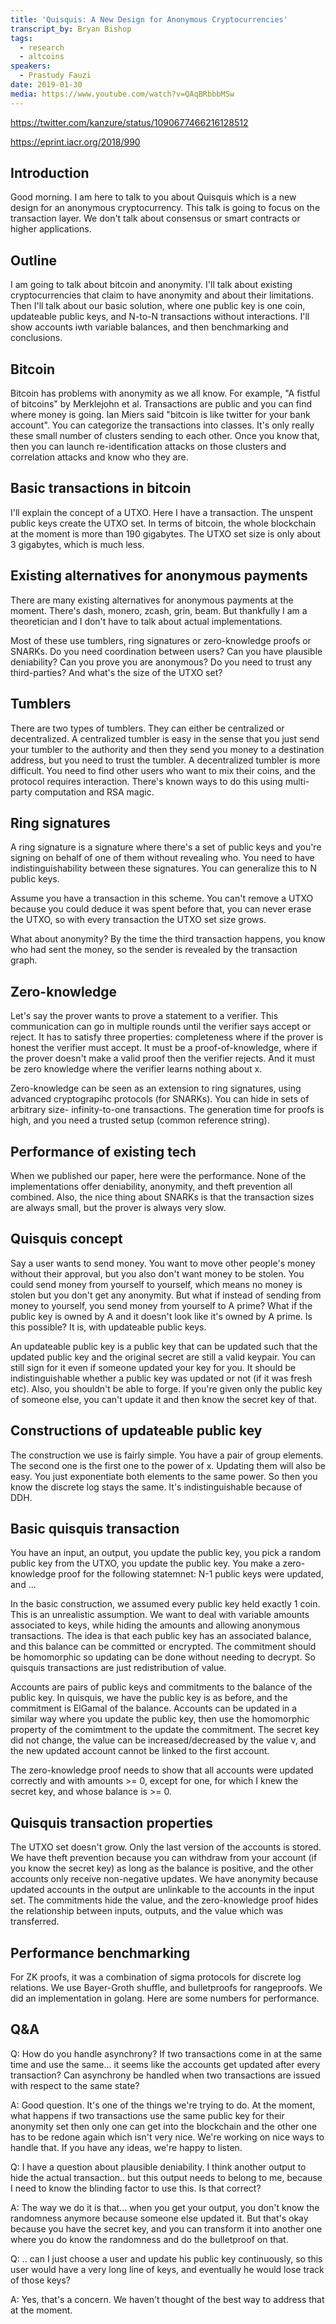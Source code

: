 ```yaml
---
title: 'Quisquis: A New Design for Anonymous Cryptocurrencies'
transcript_by: Bryan Bishop
tags:
  - research
  - altcoins
speakers:
  - Prastudy Fauzi
date: 2019-01-30
media: https://www.youtube.com/watch?v=QAqBRbbbMSw
---
```

<https://twitter.com/kanzure/status/1090677466216128512>

<https://eprint.iacr.org/2018/990>

## Introduction

Good morning. I am here to talk to you about Quisquis which is a new design for an anonymous cryptocurrency. This talk is going to focus on the transaction layer. We don't talk about consensus or smart contracts or higher applications.

## Outline

I am going to talk about bitcoin and anonymity. I'll talk about existing cryptocurrencies that claim to have anonymity and about their limitations. Then I'll talk about our basic solution, where one public key is one coin, updateable public keys, and N-to-N transactions without interactions. I'll show accounts iwth variable balances, and then benchmarking and conclusions.

## Bitcoin

Bitcoin has problems with anonymity as we all know. For example, "A fistful of bitcoins" by Merklejohn et al. Transactions are public and you can find where money is going. Ian Miers said "bitcoin is like twitter for your bank account". You can categorize the transactions into classes. It's only really these small number of clusters sending to each other. Once you know that, then you can launch re-identification attacks on those clusters and correlation attacks and know who they are.

## Basic transactions in bitcoin

I'll explain the concept of a UTXO. Here I have a transaction. The unspent public keys create the UTXO set. In terms of bitcoin, the whole blockchain at the moment is more than 190 gigabytes. The UTXO set size is only about 3 gigabytes, which is much less.

## Existing alternatives for anonymous payments

There are many existing alternatives for anonymous payments at the moment. There's dash, monero, zcash, grin, beam. But thankfully I am a theoretician and I don't have to talk about actual implementations.

Most of these use tumblers, ring signatures or zero-knowledge proofs or SNARKs. Do you need coordination between users? Can you have plausible deniability? Can you prove you are anonymous? Do you need to trust any third-parties? And what's the size of the UTXO set?

## Tumblers

There are two types of tumblers. They can either be centralized or decentralized. A centralized tumbler is easy in the sense that you just send your tumbler to the authority and then they send you money to a destination address, but you need to trust the tumbler. A decentralized tumbler is more difficult. You need to find other users who want to mix their coins, and the protocol requires interaction. There's known ways to do this using multi-party computation and RSA magic.

## Ring signatures

A ring signature is a signature where there's a set of public keys and you're signing on behalf of one of them without revealing who. You need to have indistinguishability between these signatures. You can generalize this to N public keys.

Assume you have a transaction in this scheme. You can't remove a UTXO because you could deduce it was spent before that, you can never erase the UTXO, so with every transaction the UTXO set size grows.

What about anonymity? By the time the third transaction happens, you know who had sent the money, so the sender is revealed by the transaction graph.

## Zero-knowledge

Let's say the prover wants to prove a statement to a verifier. This communication can go in multiple rounds until the verifier says accept or reject. It has to satisfy three properties: completeness where if the prover is honest the verifier must accept. It must be a proof-of-knowledge, where if the prover doesn't make a valid proof then the verifier rejects. And it must be zero knowledge where the verifier learns nothing about x.

Zero-knowledge can be seen as an extension to ring signatures, using advanced cryptograpihc protocols (for SNARKs). You can hide in sets of arbitrary size- infinity-to-one transactions. The generation time for proofs is high, and you need a trusted setup (common reference string).

## Performance of existing tech

When we published our paper, here were the performance. None of the implementations offer deniability, anonymity, and theft prevention all combined. Also, the nice thing about SNARKs is that the transaction sizes are always small, but the prover is always very slow.

## Quisquis concept

Say a user wants to send money. You want to move other people's money without their approval, but you also don't want money to be stolen. You could send money from yourself to yourself, which means no money is stolen but you don't get any anonymity. But what if instead of sending from money to yourself, you send money from yourself to A prime? What if the public key is owned by A and it doesn't look like it's owned by A prime. Is this possible? It is, with updateable public keys.

An updateable public key is a public key that can be updated such that the updated public key and the original secret are still a valid keypair. You can still sign for it even if someone updated your key for you. It should be indistinguishable whether a public key was updated or not (if it was fresh etc). Also, you shouldn't be able to forge. If you're given only the public key of someone else, you can't update it and then know the secret key of that.

## Constructions of updateable public key

The construction we use is fairly simple. You have a pair of group elements. The second one is the first one to the power of x. Updating them will also be easy. You just exponentiate both elements to the same power. So then you know the discrete log stays the same. It's indistinguishable because of DDH.

## Basic quisquis transaction

You have an input, an output, you update the public key, you pick a random public key from the UTXO, you update the public key. You make a zero-knowledge proof for the following statemnet: N-1 public keys were updated, and ...

In the basic construction, we assumed every public key held exactly 1 coin. This is an unrealistic assumption. We want to deal with variable amounts associated to keys, while hiding the amounts and allowing anonymous transactions. The idea is that each public key has an associated balance, and this balance can be committed or encrypted. The commitment should be homomorphic so updating can be done without needing to decrypt. So quisquis transactions are just redistribution of value.

Accounts are pairs of public keys and commitments to the balance of the public key. In quisquis, we have the public key is as before, and the commitment is ElGamal of the balance. Accounts can be updated in a similar way where you update the public key, then use the homomorphic property of the comimtment to the update the commitment. The secret key did not change, the value can be increased/decreased by the value v, and the new updated account cannot be linked to the first account.

The zero-knowledge proof needs to show that all accounts were updated correctly and with amounts >= 0, except for one, for which I knew the secret key, and whose balance is >= 0.

## Quisquis transaction properties

The UTXO set doesn't grow. Only the last version of the accounts is stored. We have theft prevention because you can withdraw from your account (if you know the secret key) as long as the balance is positive, and the other accounts only receive non-negative updates. We have anonymity because updated accounts in the output are unlinkable to the accounts in the input set. The commitments hide the value, and the zero-knowledge proof hides the relationship between inputs, outputs, and the value which was transferred.

## Performance benchmarking

For ZK proofs, it was a combination of sigma protocols for discrete log relations. We use Bayer-Groth shuffle, and bulletproofs for rangeproofs. We did an implementation in golang. Here are some numbers for performance.

## Q&A

Q: How do you handle asynchrony? If two transactions come in at the same time and use the same... it seems like the accounts get updated after every transaction? Can asynchrony be handled when two transactions are issued with respect to the same state?

A: Good question. It's one of the things we're trying to do. At the moment, what happens if two transactions use the same public key for their anonymity set then only one can get into the blockchain and the other one has to be redone again which isn't very nice. We're working on nice ways to handle that. If you have any ideas, we're happy to listen.

Q: I have a question about plausible deniability. I think another output to hide the actual transaction.. but this output needs to belong to me, because I need to know the blinding factor to use this. Is that correct?

A: The way we do it is that... when you get your output, you don't know the randomness anymore because someone else updated it. But that's okay because you have the secret key, and you can transform it into another one where you do know the randomness and do the bulletproof on that.

Q: .. can I just choose a user and update his public key continuously, so this user would have a very long line of keys, and eventually he would lose track of those keys?

A: Yes, that's a concern. We haven't thought of the best way to address that at the moment.
